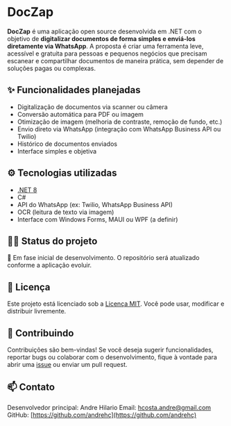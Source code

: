 # DocZap

**DocZap** é uma aplicação open source desenvolvida em .NET com o objetivo de **digitalizar documentos de forma simples e enviá-los diretamente via WhatsApp**. A proposta é criar uma ferramenta leve, acessível e gratuita para pessoas e pequenos negócios que precisam escanear e compartilhar documentos de maneira prática, sem depender de soluções pagas ou complexas.

## ✨ Funcionalidades planejadas

- Digitalização de documentos via scanner ou câmera
- Conversão automática para PDF ou imagem
- Otimização de imagem (melhoria de contraste, remoção de fundo, etc.)
- Envio direto via WhatsApp (integração com WhatsApp Business API ou Twilio)
- Histórico de documentos enviados
- Interface simples e objetiva

## ⚙️ Tecnologias utilizadas

- [.NET 8](https://dotnet.microsoft.com/)
- C#
- API do WhatsApp (ex: Twilio, WhatsApp Business API)
- OCR (leitura de texto via imagem)
- Interface com Windows Forms, MAUI ou WPF (a definir)

## 🧑‍💻 Status do projeto

🚧 Em fase inicial de desenvolvimento. O repositório será atualizado conforme a aplicação evoluir.

## 📜 Licença

Este projeto está licenciado sob a [Licença MIT](LICENSE). Você pode usar, modificar e distribuir livremente.

## 🤝 Contribuindo

Contribuições são bem-vindas! Se você deseja sugerir funcionalidades, reportar bugs ou colaborar com o desenvolvimento, fique à vontade para abrir uma [issue](https://github.com/seuusuario/doczap/issues) ou enviar um pull request.

## 📫 Contato

Desenvolvedor principal: Andre Hilario
Email: hcosta.andre@gmail.com
GitHub: [https://github.com/andrehc](https://github.com/andrehc)
